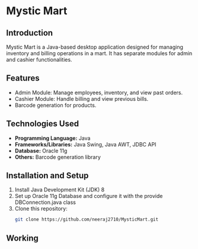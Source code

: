 # Mystic Mart

## Introduction
Mystic Mart is a Java-based desktop application designed for managing inventory and billing operations in a mart. It has separate modules for admin and cashier functionalities.

## Features
- Admin Module: Manage employees, inventory, and view past orders.
- Cashier Module: Handle billing and view previous bills.
- Barcode generation for products.


## Technologies Used
- **Programming Language:** Java
- **Frameworks/Libraries:** Java Swing, Java AWT, JDBC API
- **Database:** Oracle 11g
- **Others:** Barcode generation library

## Installation and Setup
1. Install Java Development Kit (JDK) 8
2. Set up Oracle 11g Database and configure it with the provide DBConnection.java class
3. Clone this repository:
   ```bash
   git clone https://github.com/neeraj2710/MysticMart.git

## Working


